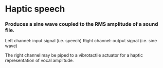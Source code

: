 # Haptic speech

### Produces a sine wave coupled to the RMS amplitude of a sound file.

Left channel: input signal (i.e. speech)
Right channel: output signal (i.e. sine wave)

The right channel may be piped to a vibrotactile actuator for a haptic representation of vocal amplitude.